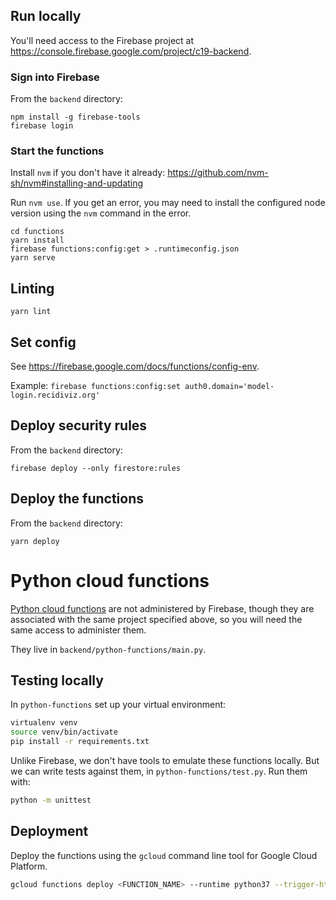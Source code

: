 ## Run locally

You'll need access to the Firebase project at https://console.firebase.google.com/project/c19-backend.

### Sign into Firebase

From the `backend` directory:

```
npm install -g firebase-tools
firebase login
```

### Start the functions

Install `nvm` if you don't have it already: https://github.com/nvm-sh/nvm#installing-and-updating

Run `nvm use`. If you get an error, you may need to install the configured node version using the `nvm` command in the
error.

```
cd functions
yarn install
firebase functions:config:get > .runtimeconfig.json
yarn serve
```

## Linting

```
yarn lint
```

## Set config

See https://firebase.google.com/docs/functions/config-env.

Example: `firebase functions:config:set auth0.domain='model-login.recidiviz.org'`

## Deploy security rules

From the `backend` directory:

```
firebase deploy --only firestore:rules
```

## Deploy the functions

From the `backend` directory:

```
yarn deploy
```

# Python cloud functions

[Python cloud functions](https://cloud.google.com/functions/docs/quickstart-python) are not
administered by Firebase, though they are associated
with the same project specified above, so you will need the same access to administer them.

They live in `backend/python-functions/main.py`.

## Testing locally

In `python-functions` set up your virtual environment:

```sh
virtualenv venv
source venv/bin/activate
pip install -r requirements.txt
```

Unlike Firebase, we don't have tools to emulate these functions locally.
But we can write tests against them, in `python-functions/test.py`. Run them with:

```sh
python -m unittest
```

## Deployment

Deploy the functions using the `gcloud` command line tool for Google Cloud Platform.

```sh
gcloud functions deploy <FUNCTION_NAME> --runtime python37 --trigger-http --allow-unauthenticated
```

